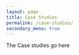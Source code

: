 ```yaml
---
layout: page
title: Case Studies
permalink: /case-studies/
secondary_menu: true
---
```


The Case studies go here

